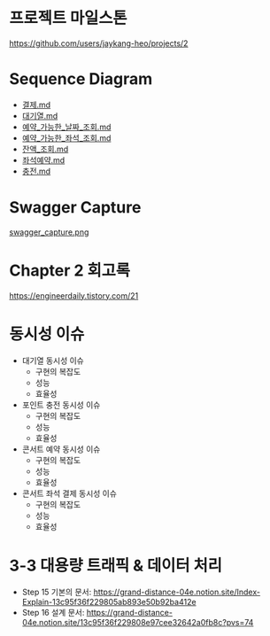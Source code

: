 # 프로젝트 마일스톤 
https://github.com/users/jaykang-heo/projects/2

# Sequence Diagram
- [결제.md](docs/%EA%B2%B0%EC%A0%9C.md)
- [대기열.md](docs/%EB%8C%80%EA%B8%B0%EC%97%B4.md)
- [예약_가능한_날짜_조회.md](docs/%EC%98%88%EC%95%BD_%EA%B0%80%EB%8A%A5%ED%95%9C_%EB%82%A0%EC%A7%9C_%EC%A1%B0%ED%9A%8C.md)
- [예약_가능한_좌석_조회.md](docs/%EC%98%88%EC%95%BD_%EA%B0%80%EB%8A%A5%ED%95%9C_%EC%A2%8C%EC%84%9D_%EC%A1%B0%ED%9A%8C.md)
- [잔액_조회.md](docs/%EC%9E%94%EC%95%A1_%EC%A1%B0%ED%9A%8C.md)
- [좌석예약.md](docs/%EC%A2%8C%EC%84%9D%EC%98%88%EC%95%BD.md)
- [충전.md](docs/%EC%B6%A9%EC%A0%84.md)


# Swagger Capture
[swagger_capture.png](docs/swagger_capture.png)


# Chapter 2 회고록 
https://engineerdaily.tistory.com/21

# 동시성 이슈 
- 대기열 동시성 이슈 
  - 구현의 복잡도 
  - 성능 
  - 효율성
- 포인트 충전 동시성 이슈
  - 구현의 복잡도
  - 성능
  - 효율성
- 콘서트 예약 동시성 이슈
    - 구현의 복잡도
    - 성능
    - 효율성
- 콘서트 좌석 결제 동시성 이슈
    - 구현의 복잡도
    - 성능
    - 효율성

# 3-3 대용량 트래픽 & 데이터 처리
- Step 15 기본의 문서: https://grand-distance-04e.notion.site/Index-Explain-13c95f36f229805ab893e50b92ba412e
- Step 16 설계 문서: https://grand-distance-04e.notion.site/13c95f36f229808e97cee32642a0fb8c?pvs=74